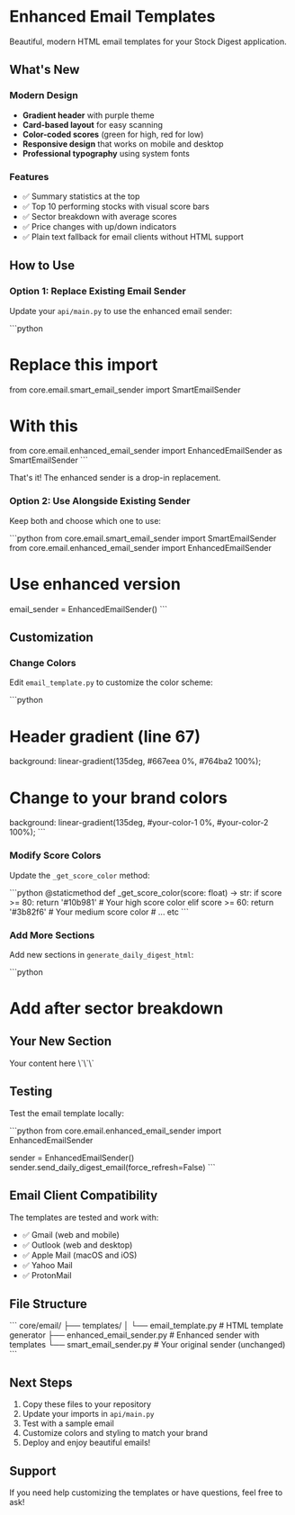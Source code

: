 # Enhanced Email Templates

Beautiful, modern HTML email templates for your Stock Digest application.

## What's New

### Modern Design
- **Gradient header** with purple theme
- **Card-based layout** for easy scanning
- **Color-coded scores** (green for high, red for low)
- **Responsive design** that works on mobile and desktop
- **Professional typography** using system fonts

### Features
- ✅ Summary statistics at the top
- ✅ Top 10 performing stocks with visual score bars
- ✅ Sector breakdown with average scores
- ✅ Price changes with up/down indicators
- ✅ Plain text fallback for email clients without HTML support

## How to Use

### Option 1: Replace Existing Email Sender

Update your `api/main.py` to use the enhanced email sender:

\`\`\`python
# Replace this import
from core.email.smart_email_sender import SmartEmailSender

# With this
from core.email.enhanced_email_sender import EnhancedEmailSender as SmartEmailSender
\`\`\`

That's it! The enhanced sender is a drop-in replacement.

### Option 2: Use Alongside Existing Sender

Keep both and choose which one to use:

\`\`\`python
from core.email.smart_email_sender import SmartEmailSender
from core.email.enhanced_email_sender import EnhancedEmailSender

# Use enhanced version
email_sender = EnhancedEmailSender()
\`\`\`

## Customization

### Change Colors

Edit `email_template.py` to customize the color scheme:

\`\`\`python
# Header gradient (line 67)
background: linear-gradient(135deg, #667eea 0%, #764ba2 100%);

# Change to your brand colors
background: linear-gradient(135deg, #your-color-1 0%, #your-color-2 100%);
\`\`\`

### Modify Score Colors

Update the `_get_score_color` method:

\`\`\`python
@staticmethod
def _get_score_color(score: float) -> str:
    if score >= 80:
        return '#10b981'  # Your high score color
    elif score >= 60:
        return '#3b82f6'  # Your medium score color
    # ... etc
\`\`\`

### Add More Sections

Add new sections in `generate_daily_digest_html`:

\`\`\`python
# Add after sector breakdown
<tr>
    <td style="padding: 0 30px 30px 30px;">
        <h2>Your New Section</h2>
         Your content here 
    </td>
</tr>
\`\`\`

## Testing

Test the email template locally:

\`\`\`python
from core.email.enhanced_email_sender import EnhancedEmailSender

sender = EnhancedEmailSender()
sender.send_daily_digest_email(force_refresh=False)
\`\`\`

## Email Client Compatibility

The templates are tested and work with:
- ✅ Gmail (web and mobile)
- ✅ Outlook (web and desktop)
- ✅ Apple Mail (macOS and iOS)
- ✅ Yahoo Mail
- ✅ ProtonMail

## File Structure

\`\`\`
core/email/
├── templates/
│   └── email_template.py      # HTML template generator
├── enhanced_email_sender.py   # Enhanced sender with templates
└── smart_email_sender.py      # Your original sender (unchanged)
\`\`\`

## Next Steps

1. Copy these files to your repository
2. Update your imports in `api/main.py`
3. Test with a sample email
4. Customize colors and styling to match your brand
5. Deploy and enjoy beautiful emails!

## Support

If you need help customizing the templates or have questions, feel free to ask!

